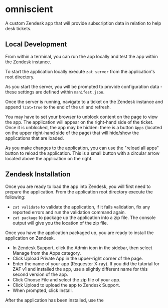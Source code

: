# omniscient
A custom Zendesk app that will provide subscription data in relation to help desk tickets.

## Local Development
From within a terminal, you can run the app locally and test the app within the Zendesk instance.

To start the application locally execute `zat server` from the application's root directory.

As you start the server, you will be prompted to provide configuration data - these settings are defined within
`manifest.json`.

Once the server is running, navigate to a ticket on the Zendesk instance and append `?zat=true` to the end of the url 
and refresh.

You may have to set your browser to unblock content on the page to view the app. The application will appear on the 
right-hand side of the ticket. Once it is unblocked, the app may be hidden: there is a button `Apps` (located on the upper 
right-hand side of the page) that will hide/show the applications that are loaded.

As you make changes to the application, you can use the "reload all apps" button to reload the application. This is a
small button with a circular arrow located above the application on the right.

## Zendesk Installation
Once you are ready to load the app into Zendesk, you will first need to prepare the application. From the application 
root directory execute the following:
* `zat validate` to validate the application, if it fails validation, fix any reported errors and run the validation 
command again.
* `zat package` to package up the application into a zip file. The console output will give you the location of the zip
file.

Once you have the application packaged up, you are ready to install the application on Zendesk.

* In Zendesk Support, click the Admin icon in the sidebar, then select Manage from the Apps category.
* Click Upload Private App in the upper-right corner of the page.
* Enter the name of your app (Requester X-ray). If you did the tutorial for ZAF v1 and installed the app, use a slightly different name for this second version of the app.
* Click Choose File and select the zip file of your app.
* Click Upload to upload the app to Zendesk Support.
* When prompted, click Install.

After the application has been installed, use the 
